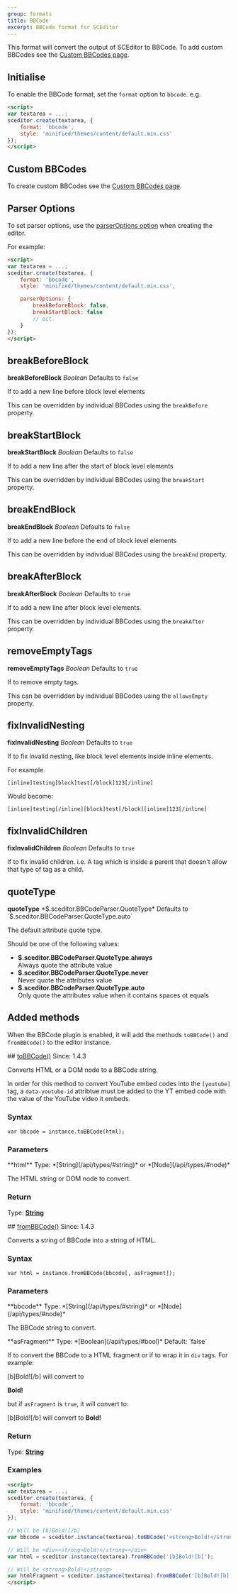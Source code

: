 ```yaml
---
group: formats
title: BBCode
excerpt: BBCode format for SCEditor
---
```

This format will convert the output of SCEditor to BBCode. To add custom BBCodes see the [Custom BBCodes page](/documentation/custom-bbcodes/).


## Initialise

To enable the BBCode format, set the `format` option to `bbcode`. e.g.

```html
<script>
var textarea = ...;
sceditor.create(textarea, {
	format: 'bbcode',
	style: 'minified/themes/content/default.min.css'
});
</script>
```


## Custom BBCodes

To create custom BBCodes see the [Custom BBCodes page](/documentation/custom-bbcodes/).


## Parser Options

To set parser options, use the [parserOptions option](/documentation/options/#parserOptions) when creating the editor.

For example:

```html
<script>
var textarea = ...;
sceditor.create(textarea, {
	format: 'bbcode',
	style: 'minified/themes/content/default.min.css',

	parserOptions: {
		breakBeforeBlock: false,
		breakStartBlock: false
		// ect.
	}
});
</script>
```


## breakBeforeBlock

**breakBeforeBlock** *Boolean* Defaults to `false`

If to add a new line before block level elements

This can be overridden by individual BBCodes using the `breakBefore` property.


## breakStartBlock

**breakStartBlock** *Boolean* Defaults to `false`

If to add a new line after the start of block level elements

This can be overridden by individual BBCodes using the `breakStart` property.


## breakEndBlock

**breakEndBlock** *Boolean* Defaults to `false`

If to add a new line before the end of block level elements

This can be overridden by individual BBCodes using the `breakEnd` property.


## breakAfterBlock

**breakAfterBlock** *Boolean* Defaults to `true`

If to add a new line after block level elements.

This can be overridden by individual BBCodes using the `breakAfter` property.


## removeEmptyTags

**removeEmptyTags** *Boolean* Defaults to `true`

If to remove empty tags.

This can be overridden by individual BBCodes using the `allowsEmpty` property.


## fixInvalidNesting

**fixInvalidNesting** *Boolean* Defaults to `true`

If to fix invalid nesting, like block level elements inside inline elements.

For example.

```bbcode
[inline]testing[block]test[/block]123[/inline]
```

Would become:

```bbcode
[inline]testing[/inline][block]test[/block][inline]123[/inline]
```


## fixInvalidChildren

**fixInvalidChildren** *Boolean* Defaults to `true`

If to fix invalid children. i.e. A tag which is inside a parent that doesn't allow that type of tag as a child.


## quoteType

**quoteType** *$.sceditor.BBCodeParser.QuoteType* Defaults to `$.sceditor.BBCodeParser.QuoteType.auto`

The default attribute quote type.

Should be one of the following values:

* **$.sceditor.BBCodeParser.QuoteType.always**  
  Always quote the attribute value
* **$.sceditor.BBCodeParser.QuoteType.never**  
  Never quote the attributes value
* **$.sceditor.BBCodeParser.QuoteType.auto**  
  Only quote the attributes value when it contains spaces ot equals




## Added methods

When the BBCode plugin is enabled, it will add the methods `toBBCode()` and `fromBBCode()` to the editor instance.

<article class="api method" markdown="1">
## <a id="toBBCode" href="#toBBCode">toBBCode()</a> <span class="since">Since: 1.4.3</span>

Converts HTML or a DOM node to a BBCode string.

In order for this method to convert YouTube embed codes into the `[youtube]`
tag, a `data-youtube-id` attribtue must be added to the YT embed code with the
value of the YouTube video it embeds.


### Syntax

	var bbcode = instance.toBBCode(html);


### Parameters

<div class="parameters">
<div class="parameter" markdown="1">
**html**  
Type: *[String](/api/types/#string)* or *[Node](/api/types/#node)*

The HTML string or DOM node to convert.
</div>
</div>


### Return

Type: **[String](/api/types/#string)**
</article>


<article class="api method" markdown="1">
## <a id="fromBBCode" href="#fromBBCode">fromBBCode()</a> <span class="since">Since: 1.4.3</span>

Converts a string of BBCode into a string of HTML.


### Syntax

	var html = instance.fromBBCode(bbcode[, asFragment]);


### Parameters

<div class="parameters">
<div class="parameter" markdown="1">
**bbcode**  
Type: *[String](/api/types/#string)* or *[Node](/api/types/#node)*

The BBCode string to convert.
</div>
<div class="parameter" markdown="1">
**asFragment**  
Type: *[Boolean](/api/types/#bool)*
Default: `false`

If to convert the BBCode to a HTML fragment or if to wrap it in `div` tags. For example:

[b]Bold![/b] will convert to <div><strong>Bold!</strong></div>

but if `asFragment` is `true`, it will convert to:

[b]Bold![/b] will convert to <strong>Bold!</strong>
</div>
</div>


### Return

Type: **[String](/api/types/#string)**
</article>


### Examples

```html
<script>
var textarea = ...;
sceditor.create(textarea, {
	format: 'bbcode',
	style: 'minified/themes/content/default.min.css'
});

// Will be [b]Bold![/b]
var bbcode = sceditor.instance(textarea).toBBCode('<strong>Bold!</strong>');

// Will be <div><strong>Bold!</strong></div>
var html = sceditor.instance(textarea).fromBBCode('[b]Bold![b]');

// Will be <strong>Bold!</strong>
var htmlFragment = sceditor.instance(textarea).fromBBCode('[b]Bold![b]', true);
</script>
```
